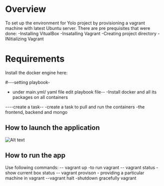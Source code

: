 # Overview
To set up the environment for Yolo project by provisioning a vagrant machine with latest Ubuntu server. There are pre prequisites that were done:
 -Installing VitualBox
 -Insatalling Vagrant 
 -Creating project directory
 -INitializing Vagrant


# Requirements
Install the docker engine here:

 #---setting playbook-
 - under main.yml/ yaml file edit playbook file--
 -Install docker and all its packages on all containers 

 ----create a task--
  -create a task to pull and run the containers
  -the frontend, backend and mongo

## How to launch the application 


![Alt text](image.png)

## How to run the app
Use following commands:
-- vagrant up -to run vagrant
-- vagrant status -show current box status
-- vagrant provison - providing a particular machine in vagrant
--vagrant halt -shutdown gracefully vagrant